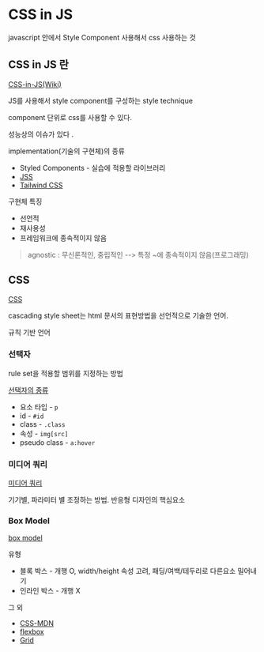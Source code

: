 # CSS in JS

javascript 안에서 Style Component 사용해서 css 사용하는 것

## CSS in JS 란

[CSS-in-JS(Wiki)](https://en.wikipedia.org/wiki/CSS-in-JS)

JS를 사용해서 style component를 구성하는 style technique

component 단위로 css를 사용할 수 있다.

성능상의 이슈가 있다 .

implementation(기술의 구현체)의 종류

* Styled Components - 실습에 적용할 라이브러리
* [JSS](https://cssinjs.org/?v=v10.10.0)
* [Tailwind CSS](https://en.wikipedia.org/wiki/Tailwind_CSS)

구현체 특징

* 선언적
* 재사용성
* 프레임워크에 종속적이지 않음

> agnostic : 무신론적인, 중립적인 --> 특정 ~에 종속적이지 않음(프로그래밍)

## CSS

[CSS](https://developer.mozilla.org/ko/docs/Web/CSS)

cascading style sheet는 html 문서의 표현방법을 선언적으로 기술한 언어.

규칙 기반 언어

### 선택자

rule set을 적용할 범위를 지정하는 방법

[선택자의 종류](https://developer.mozilla.org/ko/docs/Learn/Getting_started_with_the_web/CSS_basics#%EC%84%A0%ED%83%9D%EC%9E%90%EC%9D%98_%EC%97%AC%EB%9F%AC_%EC%A2%85%EB%A5%98)

* 요소 타입 - `p`
* id - `#id`
* class - `.class`
* 속성 - `img[src]`
* pseudo class - `a:hover`

### 미디어 쿼리

[미디어 쿼리](https://developer.mozilla.org/ko/docs/Web/CSS/CSS_media_queries)

기기별, 파라미터 별 조정하는 방법. 반응형 디자인의 핵심요소

### Box Model

[box model](https://developer.mozilla.org/ko/docs/Learn/CSS/Building_blocks/The_box_model)

유형

* 블록 박스  - 개행 O, width/height 속성 고려, 패딩/여백/테두리로 다른요소 밀어내기
* 인라인 박스 - 개행 X

그 외

* [CSS-MDN](https://developer.mozilla.org/ko/docs/Web/CSS/Reference)
* [flexbox](https://css-tricks.com/snippets/css/a-guide-to-flexbox/)
* [Grid](https://css-tricks.com/snippets/css/complete-guide-grid/)
